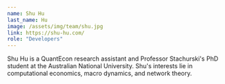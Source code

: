 ```yaml
---
name: Shu Hu
last_name: Hu
image: /assets/img/team/shu.jpg
link: https://shu-hu.com/
role: "Developers"
---
```

Shu Hu is a QuantEcon research assistant and Professor Stachurski's PhD student at the Australian National University. Shu's interests lie in computational economics, macro dynamics, and network theory.